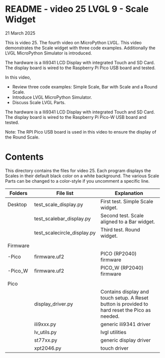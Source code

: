 # README - video 25 LVGL 9 - Scale Widget

21 March 2025

This is video 25.  The fourth video on MicroPython LVGL. This video demonstrates the Scale widget with three code examples.  Additionally the LVGL MicroPython Simulator is introduced.

The hardware is a Ili9341 LCD Display with integrated Touch and SD Card. The display board is wired to the Raspberry Pi Pico USB board and tested.

In this video,
- Review three code examples: Simple Scale, Bar with Scale and a Round Scale.
- Introduce LVGL MicroPython Simulator.
- Discuss Scale LVGL Parts.  

The hardware is a Ili9341 LCD Display with integrated Touch and SD Card.  The display board is wired to the Raspberry Pi Pico-W USB board and tested.  

Note:  The RPI Pico USB board is used in this video to ensure the display of the Round Scale.

# Contents
This directory contains the files for video 25.  Each program displays the Scales in their default black color on a white background.  The various Scale Parts can be changed to a color-style if you uncomment a specific line. 

| Folders | File list | Explanation |
|---------|-----------|-------------|
| Desktop | test_scale_display.py     | First test. Simple Scale widget. |
|         | test_scalebar_display.py | Second test. Scale aligned to a Bar widget. |
|         | test_scalecircle_display.py| Third test. Round widget. |
|         |                      |                            |
| Firmware|                      |                            |
| -Pico   |firmware.uf2         |   PICO (RP2040) firmware    |
| -Pico_W |firmware.uf2         |   PICO_W (RP2040) firmware    |
|         |                      |                                 |
| Pico    |                      |                             |
|         |   display_driver.py  | Contains display and touch setup. A Reset button is provided to hard reset the Pico as needed. |
|         |   ili9xxx.py         | generic ili9341 driver  |
|         |   lv_utils.py        | lvgl utilities   |
|         |   st77xx.py          | generic display driver |
|         |   xpt2046.py         | touch driver           |
